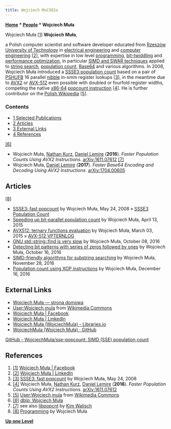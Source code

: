 ```yaml
---
title: Wojciech MuC582a
---
```

**[Home](Home "Home") \* [People](People "People") \* Wojciech Muła**



[](https://www.facebook.com/wojciech.mula) Wojciech Muła <a id="cite-note-1" href="#cite-ref-1">[1]</a>
**Wojciech Muła**,  

a Polish computer scientist and software developer educated from [Rzeszów University of Technology](https://en.wikipedia.org/wiki/Rzesz%C3%B3w_University_of_Technology) in [electrical engineering](https://en.wikipedia.org/wiki/Electrical_engineering) and [computer engineering](https://en.wikipedia.org/wiki/Computer_engineering) <a id="cite-note-2" href="#cite-ref-2">[2]</a>, with expertise in low level [programming](Programming "Programming"), [bit-twiddling](Bit-Twiddling "Bit-Twiddling") and [performance optimization](Optimization "Optimization"), in particular [SIMD and SWAR techniques](SIMD_and_SWAR_Techniques "SIMD and SWAR Techniques") applied to [string search](https://en.wikipedia.org/wiki/String_searching_algorithm), [population count](Population_Count "Population Count"), [Base64](https://en.wikipedia.org/wiki/Base64) and various algorithms. 
In 2008, Wojciech Muła introduced a [SSSE3 population count](SSSE3#PopCount "SSSE3") based on a pair of [PSHUFB](SSSE3#PSHUFB "SSSE3") 16 parallel [nibble](Nibble "Nibble") in-xmm register lookups <a id="cite-note-3" href="#cite-ref-3">[3]</a>, in the meantime due to [AVX2](AVX2 "AVX2") or [AVX-512](AVX-512 "AVX-512") even possible with doubled or fourfold register widths, competing the native [x86-64](X86-64 "X86-64") [popcount instruction](X86-64#gpinstructions "X86-64") <a id="cite-note-4" href="#cite-ref-4">[4]</a>. 
He is further contributor on the [Polish Wikipedia](https://pl.wikipedia.org/wiki/Wikipedia:Strona_g%C5%82%C3%B3wna) <a id="cite-note-5" href="#cite-ref-5">[5]</a>. 



### Contents


* [1 Selected Publications](#selected-publications)
* [2 Articles](#articles)
* [3 External Links](#external-links)
* [4 References](#references)






<a id="cite-note-6" href="#cite-ref-6">[6]</a>



* Wojciech Muła, [Nathan Kurz](https://dblp.uni-trier.de/pers/hd/k/Kurz:Nathan), [Daniel Lemire](https://github.com/lemire) (**2016**). *Faster Population Counts Using AVX2 Instructions*. [arXiv:1611.07612](https://arxiv.org/abs/1611.07612) <a id="cite-note-7" href="#cite-ref-7">[7]</a>
* Wojciech Muła, [Daniel Lemire](https://github.com/lemire) (**2017**). *Faster Base64 Encoding and Decoding Using AVX2 Instructions*. [arXiv:1704.00605](https://arxiv.org/abs/1704.00605)


## Articles


<a id="cite-note-8" href="#cite-ref-8">[8]</a>



* [SSSE3: fast popcount](http://0x80.pl/articles/sse-popcount.html) by Wojciech Muła, May 24, 2008 » [SSSE3 Population Count](SSSE3#PopCount "SSSE3")
* [Speeding up bit-parallel population count](http://0x80.pl/articles/faster-popcount-for-large-data.html) by Wojciech Muła, April 13, 2015
* [AVX512: ternary functions evaluation](http://0x80.pl/articles/avx512-ternary-functions.html) by Wojciech Muła, March 03, 2015 » [AVX-512 VPTERNLOG](AVX-512#VPTERNLOG "AVX-512")
* [GNU std::string::find is very slow](http://0x80.pl/notesen/2016-10-08-slow-std-string-find.html) by Wojciech Muła, October 08, 2016
* [Detecting bit patterns with series of zeros followed by ones](http://0x80.pl/notesen/2016-10-16-detecting-bit-pattern.html) by Wojciech Muła, October 16, 2016
* [SIMD-friendly algorithms for substring searching](http://0x80.pl/articles/simd-strfind.html) by Wojciech Muła, November 28, 2016
* [Population count using XOP instructions](http://0x80.pl/articles/xop-popcnt.html) by Wojciech Muła, December 16, 2016


## External Links


* [Wojciech Muła — strona domowa](http://0x80.pl/)
* [User:Wojciech mula](https://commons.wikimedia.org/wiki/User:Wojciech_mula) from [Wikimedia Commons](https://en.wikipedia.org/wiki/Wikimedia_Commons)
* [Wojciech Muła | Facebook](https://www.facebook.com/wojciech.mula)
* [Wojciech Muła | LinkedIn](https://www.linkedin.com/in/wojciech-mu%C5%82a-534856ab/)
* [Wojciech Muła (WojciechMula) - Libraries.io](https://libraries.io/github/WojciechMula)
* [WojciechMula (Wojciech Muła) · GitHub](https://github.com/WojciechMula)


 [GitHub - WojciechMula/sse-popcount: SIMD (SSE) population count](https://github.com/WojciechMula/sse-popcount)
## References


1. <a id="cite-ref-1" href="#cite-note-1">[1]</a> [Wojciech Muła | Facebook](https://www.facebook.com/wojciech.mula)
2. <a id="cite-ref-2" href="#cite-note-2">[2]</a> [Wojciech Muła | LinkedIn](https://www.linkedin.com/in/wojciech-mu%C5%82a-534856ab/)
3. <a id="cite-ref-3" href="#cite-note-3">[3]</a> [SSSE3: fast popcount](http://0x80.pl/articles/sse-popcount.html) by Wojciech Muła, May 24, 2008
4. <a id="cite-ref-4" href="#cite-note-4">[4]</a> Wojciech Muła, [Nathan Kurz](https://dblp.uni-trier.de/pers/hd/k/Kurz:Nathan), [Daniel Lemire](https://github.com/lemire) (**2016**). *Faster Population Counts Using AVX2 Instructions*. [arXiv:1611.07612](https://arxiv.org/abs/1611.07612)
5. <a id="cite-ref-5" href="#cite-note-5">[5]</a> [User:Wojciech mula](https://commons.wikimedia.org/wiki/User:Wojciech_mula) from [Wikimedia Commons](https://en.wikipedia.org/wiki/Wikimedia_Commons)
6. <a id="cite-ref-6" href="#cite-note-6">[6]</a> [dblp: Wojciech Muła](https://dblp.uni-trier.de/pers/hd/m/Mula:Wojciech)
7. <a id="cite-ref-7" href="#cite-note-7">[7]</a> see also [libpopcnt](Kim_Walisch#PopCount "Kim Walisch") by [Kim Walisch](Kim_Walisch "Kim Walisch")
8. <a id="cite-ref-8" href="#cite-note-8">[8]</a> [Programming](http://0x80.pl/articles/) by Wojciech Muła

**[Up one Level](People "People")**







 
